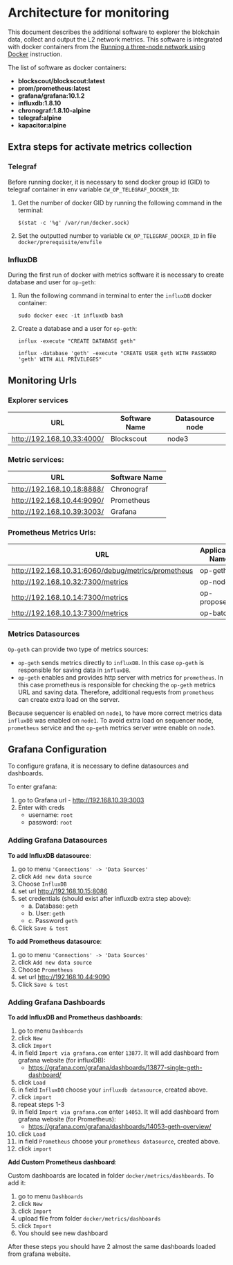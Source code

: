 # Architecture for monitoring

This document describes the additional software to explorer the blokchain data, collect and output the L2 network metrics.
This software is integrated with docker containers from the [Running a three-node network using Docker](./three-node-using-docker.md) instruction.

The list of software as docker containers:

* **blockscout/blockscout:latest**
* **prom/prometheus:latest**
* **grafana/grafana:10.1.2**
* **influxdb:1.8.10**
* **chronograf:1.8.10-alpine**
* **telegraf:alpine**
* **kapacitor:alpine**

## Extra steps for activate metrics collection

### Telegraf

Before running docker, it is necessary to send docker group id (GID) to telegraf container in env variable `CW_OP_TELEGRAF_DOCKER_ID`:

1. Get the number of docker GID by running the following command in the terminal:

   ```
   $(stat -c '%g' /var/run/docker.sock)
   ```

2. Set the outputted number to variable `CW_OP_TELEGRAF_DOCKER_ID` in file `docker/prerequisite/envfile`

### InfluxDB

During the first run of docker with metrics software it is necessary to create database and user for `op-geth`:

1. Run the following command in terminal to enter the `influxDB` docker container:
   ```
   sudo docker exec -it influxdb bash
   ```

2. Create a database and a user for `op-geth`:

   ```
   influx -execute "CREATE DATABASE geth"
   
   influx -database 'geth' -execute "CREATE USER geth WITH PASSWORD 'geth' WITH ALL PRIVILEGES"
   ```

## Monitoring Urls


### Explorer services

| URL | Software Name | Datasource node |
|---|---|---|
|http://192.168.10.33:4000/| Blockscout | node3 |


### Metric services:

| URL                        | Software Name |
|----------------------------|---------------|
| http://192.168.10.18:8888/ | Chronograf    |
| http://192.168.10.44:9090/ | Prometheus    |
| http://192.168.10.39:3003/ | Grafana       |

### Prometheus Metrics Urls:

| URL | Application Name | Datasource node |
|---|---|---|
|http://192.168.10.31:6060/debug/metrics/prometheus| op-geth | node3 |
|http://192.168.10.32:7300/metrics| op-node      | node3 |
|http://192.168.10.14:7300/metrics| op-proposer  | node1 |
|http://192.168.10.13:7300/metrics| op-batcher   | node1 |

### Metrics Datasources

`Op-geth` can provide two type of metrics sources:
* `op-geth` sends metrics directly to `influxDB`. In this case `op-geth` is responsible for saving data in `influxDB`.
* `op-geth` enables and provides http server with metrics for `prometheus`. In this case prometheus is responsible for checking the `op-geth` metrics URL and saving data. Therefore, additional requests from `prometheus` can create extra load on the server.

Because sequencer is enabled on `node1`, to have more correct metrics data `influxDB` was enabled on `node1`.
To avoid extra load on sequencer node, `prometheus` service and the `op-geth` metrics server were enable on `node3`.

## Grafana Configuration

To configure grafana, it is necessary to define datasources and dashboards.

To enter grafana:
1. go to Grafana url - http://192.168.10.39:3003
2. Enter with creds
   * username: `root`
   * password: `root`

### Adding Grafana Datasources

**To add InfluxDB datasource**:

1. go to menu `'Connections' -> 'Data Sources'`
2. click `Add new data source`
3. Choose `InfluxDB`
4. set url http://192.168.10.15:8086
5. set credentials (should exist after influxdb extra step above):
   * a. Database: `geth`
   * b. User: `geth`
   * c. Password `geth`
6. Click `Save & test`

**To add Prometheus datasource**:

1. go to menu `'Connections' -> 'Data Sources'`
2. click `Add new data source`
3. Choose `Prometheus`
4. set url http://192.168.10.44:9090
6. Click `Save & test`

### Adding Grafana Dashboards

**To add InfluxDB and Prometheus dashboards**:
1. go to menu `Dashboards`
2. click `New`
3. click `Import`
4. in field `Import via grafana.com` enter `13877`. It will add dashboard from grafana website (for influxDB):
   * https://grafana.com/grafana/dashboards/13877-single-geth-dashboard/
5. click `Load`
6. in field `InfluxDB` choose your `influxdb datasource`, created above. 
7. click `import`
8. repeat steps 1-3
9. in field `Import via grafana.com` enter `14053`. It will add dashboard from grafana website (for Prometheus):
   * https://grafana.com/grafana/dashboards/14053-geth-overview/
10. click `Load` 
11. in field `Prometheus` choose your `prometheus datasource`, created above.
12. click `import`


**Add Custom Prometheus dashboard**:

Custom dashboards are located in folder `docker/metrics/dashboards`. To add it:

1. go to menu `Dashboards`
2. click `New`
3. click `Import`
4. upload file from folder `docker/metrics/dashboards`
5. click `Import`
6. You should see new dashboard

After these steps you should have 2 almost the same dashboards loaded from grafana website.

